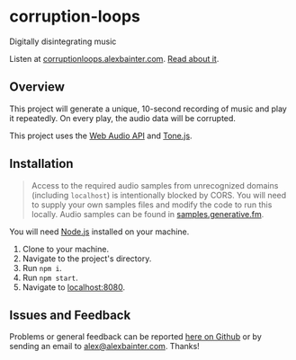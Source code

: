 # corruption-loops

Digitally disintegrating music

Listen at [corruptionloops.alexbainter.com](https://corruptionloops.alexbainter.com). [Read about it](https://medium.com/@metalex9/the-corruption-loops-96abcc0d087c?source=friends_link&sk=55efdb44a11e1dd5a2403c447f0592e7).

## Overview

This project will generate a unique, 10-second recording of music and play it repeatedly. On every play, the audio data will be corrupted.

This project uses the [Web Audio API](https://developer.mozilla.org/en-US/docs/Web/API/Web_Audio_API) and [Tone.js](https://tonejs.github.io/).

## Installation

> Access to the required audio samples from unrecognized domains (including `localhost`) is intentionally blocked by CORS. You will need to supply your own samples files and modify the code to run this locally. Audio samples can be found in [samples.generative.fm](https://github.com/generative-music/samples.generative.fm).

You will need [Node.js](https://nodejs.org/en/) installed on your machine.

1. Clone to your machine.
2. Navigate to the project's directory.
3. Run `npm i`.
4. Run `npm start`.
5. Navigate to [localhost:8080](http://localhost:8080).

## Issues and Feedback

Problems or general feedback can be reported [here on Github](https://github.com/generative-music/corruption-loops/issues) or by sending an email to alex@alexbainter.com. Thanks!
